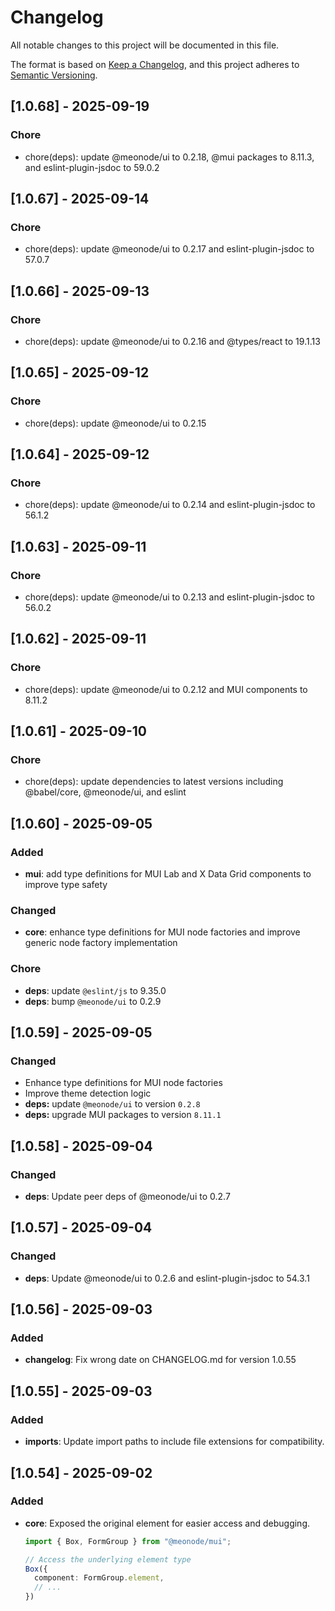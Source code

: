 # Changelog

All notable changes to this project will be documented in this file.

The format is based on [Keep a Changelog](https://keepachangelog.com/en/1.0.0/),
and this project adheres to [Semantic Versioning](https://semver.org/spec/v2.0.0.html).

## [1.0.68] - 2025-09-19

### Chore
- chore(deps): update @meonode/ui to 0.2.18, @mui packages to 8.11.3, and eslint-plugin-jsdoc to 59.0.2

## [1.0.67] - 2025-09-14

### Chore
- chore(deps): update @meonode/ui to 0.2.17 and eslint-plugin-jsdoc to 57.0.7

## [1.0.66] - 2025-09-13

### Chore
- chore(deps): update @meonode/ui to 0.2.16 and @types/react to 19.1.13

## [1.0.65] - 2025-09-12

### Chore
- chore(deps): update @meonode/ui to 0.2.15

## [1.0.64] - 2025-09-12

### Chore
- chore(deps): update @meonode/ui to 0.2.14 and eslint-plugin-jsdoc to 56.1.2

## [1.0.63] - 2025-09-11

### Chore
- chore(deps): update @meonode/ui to 0.2.13 and eslint-plugin-jsdoc to 56.0.2

## [1.0.62] - 2025-09-11

### Chore
- chore(deps): update @meonode/ui to 0.2.12 and MUI components to 8.11.2

## [1.0.61] - 2025-09-10

### Chore
- chore(deps): update dependencies to latest versions including @babel/core, @meonode/ui, and eslint

## [1.0.60] - 2025-09-05

### Added
- **mui**: add type definitions for MUI Lab and X Data Grid components to improve type safety

### Changed
- **core**: enhance type definitions for MUI node factories and improve generic node factory implementation

### Chore
- **deps**: update `@eslint/js` to 9.35.0
- **deps**: bump `@meonode/ui` to 0.2.9

## [1.0.59] - 2025-09-05

### Changed
- Enhance type definitions for MUI node factories
- Improve theme detection logic
- **deps:** update `@meonode/ui` to version `0.2.8`
- **deps:** upgrade MUI packages to version `8.11.1`

## [1.0.58] - 2025-09-04

### Changed
- **deps**: Update peer deps of @meonode/ui to 0.2.7

## [1.0.57] - 2025-09-04

### Changed
- **deps**: Update @meonode/ui to 0.2.6 and eslint-plugin-jsdoc to 54.3.1

## [1.0.56] - 2025-09-03

### Added
- **changelog**: Fix wrong date on CHANGELOG.md for version 1.0.55

## [1.0.55] - 2025-09-03

### Added
- **imports**: Update import paths to include file extensions for compatibility.

## [1.0.54] - 2025-09-02

### Added
- **core**: Exposed the original element for easier access and debugging.
    ```typescript
    import { Box, FormGroup } from "@meonode/mui";

    // Access the underlying element type
    Box({
      component: FormGroup.element,
      // ...
    })
    ```